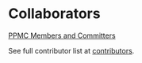 # Collaborators

[PPMC Members and Committers](http://people.apache.org/phonebook.html?podling=kyuubi)

See full contributor list at [contributors](https://github.com/apache/incubator-kyuubi/graphs/contributors).
